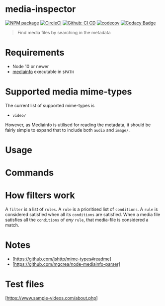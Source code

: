 media-inspector
===============

[![NPM package](https://img.shields.io/npm/v/media-inspector.svg)](https://www.npmjs.com/package/media-inspector)
[![CircleCI](https://circleci.com/gh/rasmuslp/media-inspector.svg?style=shield&circle-token=21fe02e13458f4ce20cd844453b47dbb540f32d8)](https://circleci.com/gh/rasmuslp/media-inspector)
[![Github: CI CD](https://github.com/rasmuslp/media-inspector/workflows/CI%20CD/badge.svg)](https://github.com/rasmuslp/media-inspector/actions)
[![codecov](https://codecov.io/gh/rasmuslp/media-inspector/branch/master/graph/badge.svg?token=W1WmybGFxx)](https://codecov.io/gh/rasmuslp/media-inspector)
[![Codacy Badge](https://api.codacy.com/project/badge/Grade/f3254449eccb484bb8fb5400ef344611)](https://www.codacy.com/app/rasmuslp/media-inspector?utm_source=github.com&amp;utm_medium=referral&amp;utm_content=rasmuslp/media-inspector&amp;utm_campaign=Badge_Grade)

> Find media files by searching in the metadata

<!-- toc -->
<!-- tocstop -->

# Requirements
  * Node 10 or newer
  * [mediainfo](https://mediaarea.net/en/MediaInfo) executable in `$PATH`

# Supported media mime-types
The current list of supported mime-types is
* `video/`

However, as Mediainfo is utilised for reading the metadata, it should be fairly simple to expand that to include both `audio` and `image/`.

# Usage
<!-- usage -->
<!-- usagestop -->

# Commands
<!-- commands -->
<!-- commandsstop -->

# How filters work
A `filter` is a list of `rules`. A `rule` is a prioritised list of `conditions`.
A `rule` is considered satisfied when all its `conditions` are satisfied.
When a media file satisfies all the `conditions` of *any* `rule`, that media-file is considered a match.

# Notes

  * [https://github.com/jshttp/mime-types#readme]
  * [https://github.com/mgcrea/node-mediainfo-parser]

# Test files
[https://www.sample-videos.com/about.php]
